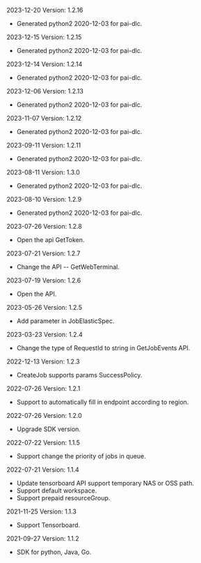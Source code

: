 2023-12-20 Version: 1.2.16
- Generated python2 2020-12-03 for pai-dlc.

2023-12-15 Version: 1.2.15
- Generated python2 2020-12-03 for pai-dlc.

2023-12-14 Version: 1.2.14
- Generated python2 2020-12-03 for pai-dlc.

2023-12-06 Version: 1.2.13
- Generated python2 2020-12-03 for pai-dlc.

2023-11-07 Version: 1.2.12
- Generated python2 2020-12-03 for pai-dlc.

2023-09-11 Version: 1.2.11
- Generated python2 2020-12-03 for pai-dlc.

2023-08-11 Version: 1.3.0
- Generated python2 2020-12-03 for pai-dlc.

2023-08-10 Version: 1.2.9
- Generated python2 2020-12-03 for pai-dlc.

2023-07-26 Version: 1.2.8
- Open the api GetToken.

2023-07-21 Version: 1.2.7
- Change the API -- GetWebTerminal.

2023-07-19 Version: 1.2.6
- Open the API.

2023-05-26 Version: 1.2.5
- Add parameter in JobElasticSpec.

2023-03-23 Version: 1.2.4
- Change the type of RequestId to string in GetJobEvents API.

2022-12-13 Version: 1.2.3
- CreateJob supports params SuccessPolicy.

2022-07-26 Version: 1.2.1
- Support to automatically fill in endpoint according to region.

2022-07-26 Version: 1.2.0
- Upgrade SDK version.

2022-07-22 Version: 1.1.5
- Support change the priority of jobs in queue.

2022-07-21 Version: 1.1.4
- Update tensorboard API support temporary NAS or OSS path.
- Support default workspace.
- Support prepaid resourceGroup.

2021-11-25 Version: 1.1.3
- Support Tensorboard.

2021-09-27 Version: 1.1.2
- SDK for python, Java, Go.


